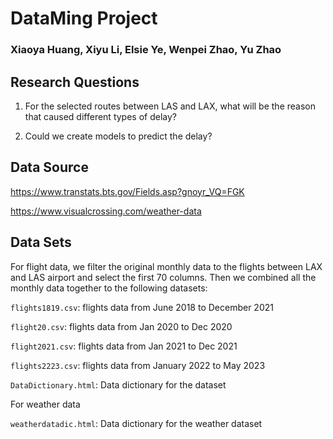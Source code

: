 # DataMing Project
### Xiaoya Huang, Xiyu Li, Elsie Ye, Wenpei Zhao, Yu Zhao

## Research Questions
 1. For the selected routes between LAS and LAX, what will be the reason that caused different types of delay?

 2. Could we create models to predict the delay?

## Data Source
https://www.transtats.bts.gov/Fields.asp?gnoyr_VQ=FGK

https://www.visualcrossing.com/weather-data


## Data Sets
For flight data, we filter the original monthly data to the flights between LAX and LAS airport and select the first 70 columns. Then we combined all the monthly data together to the following datasets:

`flights1819.csv`: flights data from June 2018 to December 2021

`flight20.csv`: flights data from Jan 2020 to Dec 2020

`flight2021.csv`: flights data from Jan 2021 to Dec 2021

`flights2223.csv`: flights data from January 2022 to May 2023

`DataDictionary.html`: Data dictionary for the dataset

For weather data

`weatherdatadic.html`: Data dictionary for the weather dataset
